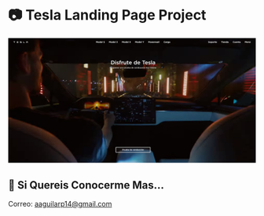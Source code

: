 # 📷 Tesla Landing Page Project
![](https://github.com/Agui14/Tesla-Landing/blob/main/Imagen.jpg)
## 👀 Si Quereis Conocerme Mas...

Correo: aaguilarp14@gmail.com
